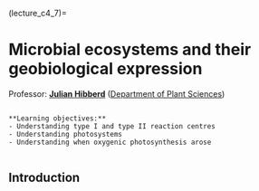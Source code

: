 (lecture_c4_7)=
# Microbial ecosystems and their geobiological expression

Professor: **[Julian Hibberd](mailto:jmh65@cam.ac.uk)** ([Department of Plant Sciences](https://www.plantsci.cam.ac.uk/))

```{highlights}

**Learning objectives:**
- Understanding type I and type II reaction centres
- Understanding photosystems
- Understanding when oxygenic photosynthesis arose


```

## Introduction